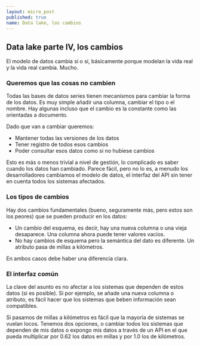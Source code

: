 ```yaml
---
layout: micro_post
published: true
name: Data lake, los cambios
---
```


## Data lake parte IV, los cambios
El modelo de datos cambia sí o sí, básicamente porque modelan la vida real y la vida real cambia. Mucho.

### Queremos que las cosas no cambien

Todas las bases de datos series tienen mecanismos para cambiar la forma de los datos. Es muy simple
añadir una columna, cambiar el tipo o el nombre. Hay algunas incluso que el cambio es la constante
como las orientadas a documento.

Dado que van a cambiar queremos:

- Mantener todas las versiones de los datos
- Tener registro de todos esos cambios
- Poder consultar esos datos como si no hubiese cambios

Esto es más o menos trivial a nivel de gestión, lo complicado es saber cuando los datos han
cambiado. Parece fácil, pero no lo es, a menudo los desarrolladores cambiamos el modelo de datos, el
interfaz del API sin tener en cuenta todos los sistemas afectados.

### Los tipos de cambios

Hay dos cambios fundamentales (bueno, seguramente más, pero estos son los peores) que se pueden producir en los datos:

- Un cambio del esquema, es decir, hay una nueva columna o una vieja desaparece. Una columna ahora puede
  tener valores vacíos.
- No hay cambios de esquema pero la semántica del dato es diferente. Un atributo pasa de millas a
  kilómetros.

En ambos casos debe haber una diferencia clara.

### El interfaz común

La clave del asunto es no afectar a los sistemas que dependen de estos datos (si es posible). Si por
ejemplo, se añade una nueva columna o atributo, es fácil hacer que los sistemas que beben
información sean compatibles.

Si pasamos de millas a kilómetros es fácil que la mayoría de sistemas se vuelan locos. Tenemos dos
opciones, o cambiar todos los sistemas que dependen de mis datos o expongo mis datos a través de un
API en el que pueda multiplicar por 0.62 los datos en millas y por 1.0 los de kilómetros.





